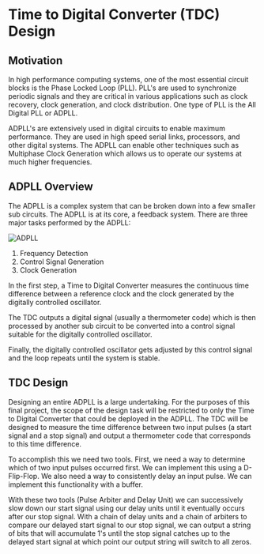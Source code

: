 # Time to Digital Converter (TDC) Design

## Motivation

In high performance computing systems, one of the most essential circuit blocks is the Phase Locked Loop (PLL). PLL's are used to synchronize periodic signals
and they are critical in various applications such as clock recovery, clock generation, and clock distribution. One type of PLL is the All Digital PLL or ADPLL.

ADPLL's are extensively used in digital circuits to enable maximum performance. They are used in high speed serial links, processors, and other digital systems.
The ADPLL can enable other techniques such as Multiphase Clock Generation which allows us to operate our systems at much higher frequencies. 

## ADPLL Overview

The ADPLL is a complex system that can be broken down into a few smaller sub circuits. The ADPLL is at its core, a feedback system. There are three major tasks 
performed by the ADPLL:

![ADPLL]('./imgs/ADPLL_diagram.png')

1. Frequency Detection
2. Control Signal Generation
3. Clock Generation

In the first step, a Time to Digital Converter measures the continuous time difference between a reference clock and the clock generated by the digitally controlled
oscillator.

The TDC outputs a digital signal (usually a thermometer code) which is then processed by another sub circuit to be converted into a control signal suitable for the
digitally controlled oscillator.

Finally, the digitally controlled oscillator gets adjusted by this control signal and the loop repeats until the system is stable.


## TDC Design

Designing an entire ADPLL is a large undertaking. For the purposes of this final project, the scope of the design task will be restricted to only the Time to Digital
Converter that could be deployed in the ADPLL. The TDC will be designed to measure the time difference between two input pulses (a start signal and a stop signal) and output a thermometer code that corresponds to this time difference.

To accomplish this we need two tools. First, we need a way to determine which of two input pulses occurred first. We can implement this using a D-Flip-Flop. We also
need a way to consistently delay an input pulse. We can implement this functionality with a buffer.

With these two tools (Pulse Arbiter and Delay Unit) we can successively slow down our start signal using our delay units until it eventually occurs after our stop signal.
With a chain of delay units and a chain of arbiters to compare our delayed start signal to our stop signal, we can output a string of bits that will accumulate 1's until the stop
signal catches up to the delayed start signal at which point our output string will switch to all zeros.


